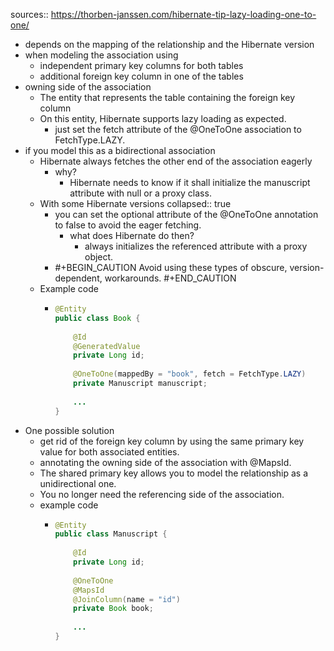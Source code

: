sources:: https://thorben-janssen.com/hibernate-tip-lazy-loading-one-to-one/

- depends on the mapping of the relationship and the Hibernate version
- when modeling the association using
	- independent primary key columns for both tables
	- additional foreign key column in one of the tables
- owning side of the association
	- The entity that represents the table containing the foreign key column
	- On this entity, Hibernate supports lazy loading as expected.
		- just set the fetch attribute of the @OneToOne association to FetchType.LAZY.
- if you model this as a bidirectional association
	- Hibernate always fetches the other end of the association eagerly
		- why?
			- Hibernate needs to know if it shall initialize the manuscript attribute with null or a proxy class.
	- With some Hibernate versions
	  collapsed:: true
		- you can set the optional attribute of the @OneToOne annotation to false to avoid the eager fetching.
			- what does Hibernate do then?
				- always initializes the referenced attribute with a proxy object.
		- #+BEGIN_CAUTION
		  Avoid using these types of obscure, version-dependent, workarounds.
		  #+END_CAUTION
	- Example code
		- ```java
		  @Entity
		  public class Book {
		   
		      @Id
		      @GeneratedValue
		      private Long id;
		   
		      @OneToOne(mappedBy = "book", fetch = FetchType.LAZY)
		      private Manuscript manuscript;
		   
		      ...
		  }
		  ```
- One possible solution
	- get rid of the foreign key column by using the same primary key value for both associated entities.
	- annotating the owning side of the association with @MapsId.
	- The shared primary key allows you to model the relationship as a unidirectional one.
	- You no longer need the referencing side of the association.
	- example code
		- ```java
		  @Entity
		  public class Manuscript {
		   
		      @Id
		      private Long id;
		   
		      @OneToOne
		      @MapsId
		      @JoinColumn(name = "id")
		      private Book book;
		   
		      ...
		  }
		  ```